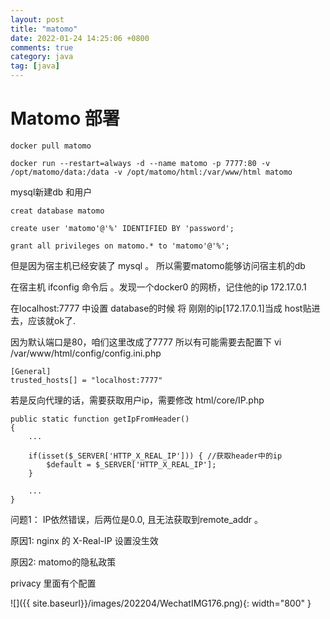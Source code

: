 ```yaml
---
layout: post
title: "matomo"
date: 2022-01-24 14:25:06 +0800
comments: true
category: java
tag: [java]
---
```




#  Matomo 部署


```
docker pull matomo

docker run --restart=always -d --name matomo -p 7777:80 -v /opt/matomo/data:/data -v /opt/matomo/html:/var/www/html matomo
```


mysql新建db 和用户

```
creat database matomo

create user 'matomo'@'%' IDENTIFIED BY 'password';

grant all privileges on matomo.* to 'matomo'@'%';

```

但是因为宿主机已经安装了 mysql 。 所以需要matomo能够访问宿主机的db


在宿主机 ifconfig 命令后 。发现一个docker0 的网桥，记住他的ip 172.17.0.1


在localhost:7777 中设置 database的时候 将 刚刚的ip[172.17.0.1]当成 host贴进去，应该就ok了.



因为默认端口是80，咱们这里改成了7777 所以有可能需要去配置下
vi /var/www/html/config/config.ini.php

```
[General]
trusted_hosts[] = "localhost:7777"
```





若是反向代理的话，需要获取用户ip，需要修改 html/core/IP.php

```
public static function getIpFromHeader()
{
    ...
    
    if(isset($_SERVER['HTTP_X_REAL_IP'])) { //获取header中的ip
        $default = $_SERVER['HTTP_X_REAL_IP'];
    }
    
    ...
}
```





问题1： IP依然错误，后两位是0.0, 且无法获取到remote_addr 。

原因1: nginx 的 X-Real-IP 设置没生效

原因2: matomo的隐私政策

privacy 里面有个配置

![]({{ site.baseurl}}/images/202204/WechatIMG176.png){: width="800" }